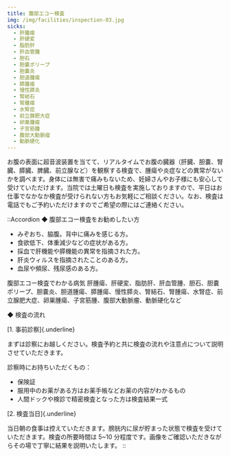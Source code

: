 ```yaml
---
title: 腹部エコー検査
img: /img/facilities/inspection-03.jpg
sicks:
  - 肝腫瘍
  - 肝硬変
  - 脂肪肝
  - 肝血管腫
  - 胆石
  - 胆嚢ポリープ
  - 胆嚢炎
  - 胆道腫瘍
  - 膵腫瘍
  - 慢性膵炎
  - 腎結石
  - 腎腫瘍
  - 水腎症
  - 前立腺肥大症
  - 卵巣腫瘍
  - 子宮筋腫
  - 腹部大動脈瘤
  - 動脈硬化
---
```


お腹の表面に超音波装置を当てて、リアルタイムでお腹の臓器（肝臓、胆嚢、腎臓、膵臓、脾臓、前立腺など）を観察する検査で、腫瘍や炎症などの異常がないかを調べます。身体には無害で痛みもないため、妊婦さんやお子様にも安心して受けていただけます。当院では土曜日も検査を実施しておりますので、平日はお仕事でなかなか検査が受けられない方もお気軽にご相談ください。なお、検査は電話でもご予約いただけますのでご希望の際にはご連絡ください。

::Accordion
◆ 腹部エコー検査をお勧めしたい方

- みぞおち、脇腹。背中に痛みを感じる方。
- 食欲低下、体重減少などの症状がある方。
- 採血で肝機能や膵機能の異常を指摘された方。
- 肝炎ウィルスを指摘されたことのある方。
- 血尿や頻尿、残尿感のある方。

腹部エコー検査でわかる病気
肝腫瘍、肝硬変、脂肪肝、肝血管腫、胆石、胆嚢ポリープ、胆嚢炎、胆道腫瘍、膵腫瘍、慢性膵炎、腎結石、腎腫瘍、水腎症、前立腺肥大症、卵巣腫瘍、子宮筋腫、腹部大動脈瘤、動脈硬化など

◆ 検査の流れ

[1. 事前診察]{.underline}

まずは診察にお越しください。検査予約と共に検査の流れや注意点について説明させていただきます。

診察時にお持ちいただくもの：

- 保険証
- 服用中のお薬がある方はお薬手帳などお薬の内容がわかるもの
- 人間ドックや検診で精密検査となった方は検査結果一式

[2. 検査当日]{.underline}

当日朝の食事は控えていただきます。膀胱内に尿が貯まった状態で検査を受けていただきます。検査の所要時間は 5~10 分程度です。画像をご確認いただきながらその場で丁寧に結果を説明いたします。
::
